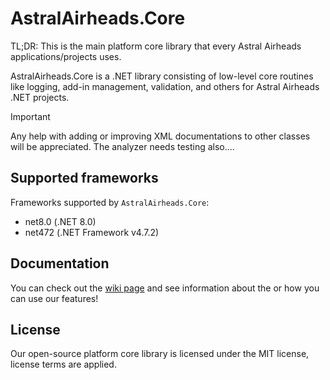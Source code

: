 # AstralAirheads.Core

TL;DR: This is the main platform core library that every Astral Airheads 
applications/projects uses.

AstralAirheads.Core is a .NET library consisting of low-level core routines like logging, add-in management, validation, and others for Astral Airheads .NET projects.

> [!IMPORTANT]
> Any help with adding or improving XML documentations to other classes will 
> be appreciated.
> The analyzer needs testing also....

## Supported frameworks

Frameworks supported by `AstralAirheads.Core`:
- net8.0 (.NET 8.0)
- net472 (.NET Framework v4.7.2)

## Documentation

You can check out the [wiki page](https://github.com/Astral-Airheads/astral-airheads-core/wiki) and see information about the or how you can use our features!

## License

Our open-source platform core library is licensed under the MIT license, license terms are applied.
